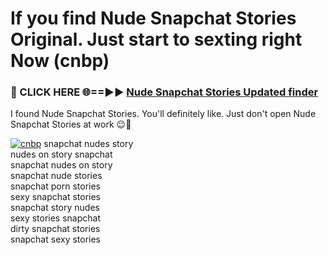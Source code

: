 # If you find Nude Snapchat Stories Original. Just start to sexting right Now (cnbp)

<h3>🔴 CLICK HERE 🌐==►► <a href="https://tinyurl.com/mtbk5fxa" rel="nofollow">Nude Snapchat Stories Updated finder</a></h3>

I found Nude Snapchat Stories. You'll definitely like. Just don't open Nude Snapchat Stories at work 😉💬

[![cnbp](https://i.imgur.com/Q8WKrnY.jpeg)](https://tinyurl.com/mtbk5fxa)
snapchat nudes story<br>
nudes on story snapchat<br>
snapchat nudes on story<br>
snapchat nude stories<br>
snapchat porn stories<br>
sexy snapchat stories<br>
snapchat story nudes<br>
sexy stories snapchat<br>
dirty snapchat stories<br>
snapchat sexy stories